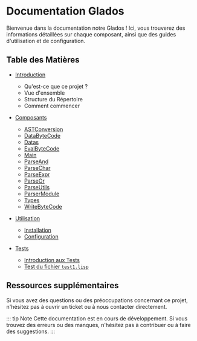# Documentation Glados

Bienvenue dans la documentation notre Glados ! Ici, vous trouverez des informations détaillées sur chaque composant, ainsi que des guides d'utilisation et de configuration.

## Table des Matières

- [Introduction](./introduction/README.md)
  - Qu'est-ce que ce projet ?
  - Vue d'ensemble
  - Structure du Répertoire
  - Comment commencer
  
- [Composants](./composants/README.md)
  - [ASTConversion](./composants/ASTConversion.md)
  - [DataByteCode](./composants/DataByteCode.md)
  - [Datas](./composants/Datas.md)
  - [EvalByteCode](./composants/EvalByteCode.md)
  - [Main](./composants/Main.md)
  - [ParseAnd](./composants/ParseAnd.md)
  - [ParseChar](./composants/ParseChar.md)
  - [ParseExpr](./composants/ParseExpr.md)
  - [ParseOr](./composants/ParseOr.md)
  - [ParseUtils](./composants/ParseUtils.md)
  - [ParserModule](./composants/ParserModule.md)
  - [Types](./composants/Types.md)
  - [WriteByteCode](./composants/WriteByteCode.md)

- [Utilisation](./utilisation)
  - [Installation](./utilisation/installation.md)
  - [Configuration](./utilisation/configuration.md)

- [Tests](./tests)
  - [Introduction aux Tests](./tests/introduction.md)
  - [Test du fichier `test1.lisp`](./tests/test1.lisp.md)

## Ressources supplémentaires

Si vous avez des questions ou des préoccupations concernant ce projet, n'hésitez pas à ouvrir un ticket ou à nous contacter directement.

::: tip Note
Cette documentation est en cours de développement. Si vous trouvez des erreurs ou des manques, n'hésitez pas à contribuer ou à faire des suggestions.
:::

